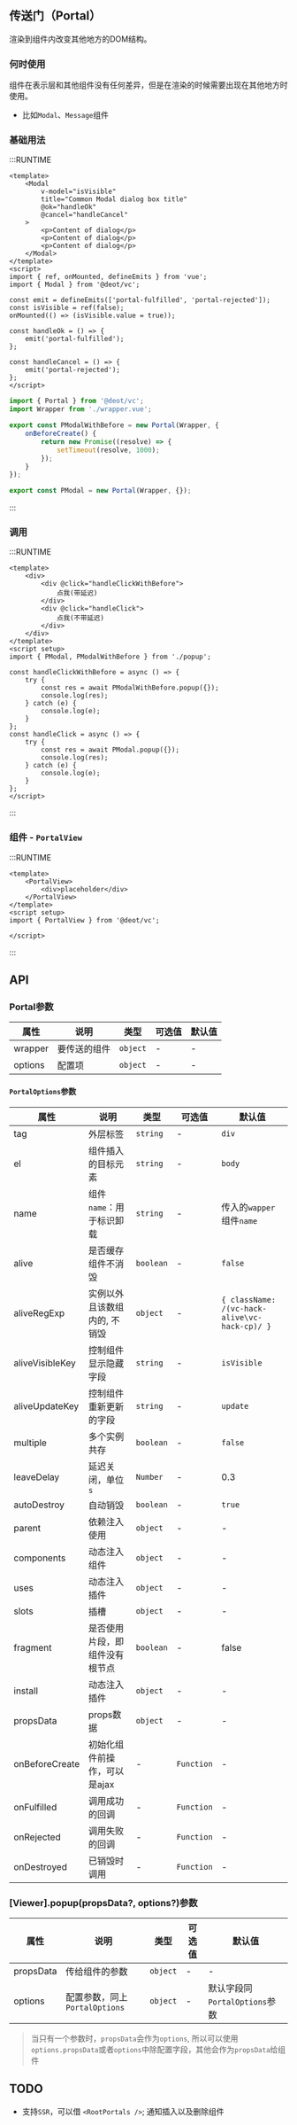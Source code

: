 ## 传送门（Portal）
渲染到组件内改变其他地方的DOM结构。

### 何时使用
组件在表示层和其他组件没有任何差异，但是在渲染的时候需要出现在其他地方时使用。
- 比如`Modal`、`Message`组件

### 基础用法

:::RUNTIME
```vue
<template>
	<Modal
		v-model="isVisible"
		title="Common Modal dialog box title"
		@ok="handleOk"
		@cancel="handleCancel"
	>
		<p>Content of dialog</p>
		<p>Content of dialog</p>
		<p>Content of dialog</p>
	</Modal>
</template>
<script>
import { ref, onMounted, defineEmits } from 'vue';
import { Modal } from '@deot/vc';

const emit = defineEmits(['portal-fulfilled', 'portal-rejected']);
const isVisible = ref(false);
onMounted(() => (isVisible.value = true));

const handleOk = () => {
	emit('portal-fulfilled');
};

const handleCancel = () => {
	emit('portal-rejected');
};
</script>
```

```js
import { Portal } from '@deot/vc';
import Wrapper from './wrapper.vue';

export const PModalWithBefore = new Portal(Wrapper, {
	onBeforeCreate() {
		return new Promise((resolve) => {
			setTimeout(resolve, 1000);
		});
	}
});

export const PModal = new Portal(Wrapper, {});
```
:::

### 调用

:::RUNTIME
```vue
<template>
	<div>
		<div @click="handleClickWithBefore">
			点我(带延迟)
		</div>
		<div @click="handleClick">
			点我(不带延迟)
		</div>
	</div>
</template>
<script setup>
import { PModal, PModalWithBefore } from './popup';

const handleClickWithBefore = async () => {
	try {
		const res = await PModalWithBefore.popup({});
		console.log(res);
	} catch (e) {
		console.log(e);
	}
};
const handleClick = async () => {
	try {
		const res = await PModal.popup({});
		console.log(res);
	} catch (e) {
		console.log(e);
	}
};
</script>
```
:::

### 组件 - `PortalView`

:::RUNTIME
```vue
<template>
	<PortalView>
		<div>placeholder</div>
	</PortalView>
</template>
<script setup>
import { PortalView } from '@deot/vc';

</script>
```
:::

## API

### Portal参数

| 属性      | 说明     | 类型       | 可选值 | 默认值 |
| ------- | ------ | -------- | --- | --- |
| wrapper | 要传送的组件 | `object` | -   | -   |
| options | 配置项    | `object` | -   | -   |

#### `PortalOptions`参数

| 属性              | 说明               | 类型        | 可选值        | 默认值                                           |
| --------------- | ---------------- | --------- | ---------- | --------------------------------------------- |
| tag             | 外层标签             | `string`  | -          | `div`                                         |
| el              | 组件插入的目标元素        | `string`  | -          | `body`                                        |
| name            | 组件`name`：用于标识卸载  | `string`  | -          | 传入的`wapper`组件`name`                           |
| alive           | 是否缓存组件不消毁        | `boolean` | -          | `false`                                       |
| aliveRegExp     | 实例以外且该数组内的, 不销毁  | `object`  | -          | `{ className: /(vc-hack-alive\vc-hack-cp)/ }` |
| aliveVisibleKey | 控制组件显示隐藏字段       | `string`  | -          | `isVisible`                                   |
| aliveUpdateKey  | 控制组件重新更新的字段      | `string`  | -          | `update`                                      |
| multiple        | 多个实例共存           | `boolean` | -          | `false`                                       |
| leaveDelay      | 延迟关闭，单位`s`       | `Number`  | -          | 0.3                                           |
| autoDestroy     | 自动销毁             | `boolean` | -          | `true`                                        |
| parent          | 依赖注入使用           | `object`  | -          | -                                             |
| components      | 动态注入组件           | `object`  | -          | -                                             |
| uses            | 动态注入插件           | `object`  | -          | -                                             |
| slots           | 插槽               | `object`  | -          | -                                             |
| fragment        | 是否使用片段，即组件没有根节点  | `boolean` | -          | false                                         |
| install         | 动态注入插件           | `object`  | -          | -                                             |
| propsData       | props数据          | `object`  | -          | -                                             |
| onBeforeCreate  | 初始化组件前操作，可以是ajax | -         | `Function` | -                                             |
| onFulfilled     | 调用成功的回调          | -         | `Function` | -                                             |
| onRejected      | 调用失败的回调          | -         | `Function` | -                                             |
| onDestroyed     | 已销毁时调用           | -         | `Function` | -                                             |

### [Viewer].popup(propsData?, options?)参数

| 属性        | 说明                     | 类型       | 可选值 | 默认值                    |
| --------- | ---------------------- | -------- | --- | ---------------------- |
| propsData | 传给组件的参数                | `object` | -   | -                      |
| options   | 配置参数，同上`PortalOptions` | `object` | -   | 默认字段同`PortalOptions`参数 |

> 当只有一个参数时，`propsData`会作为`options`, 所以可以使用`options.propsData`或者`options`中除配置字段，其他会作为`propsData`给组件


## TODO
- 支持`SSR`，可以借 `<RootPortals />`; 通知插入以及删除组件
